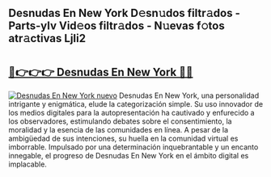 ## Desnudas En New York D𝚎sn𝚞dos filtr𝚊dos - Parts-yIv Vid𝚎os filtr𝚊dos - N𝚞evas f𝚘tos atr𝚊ctivas LjIi2

# <h2><a href="http://mb40yfm.tromn.icu/?c=Desnudas+En+New+York">🔗👉👉👉 Desnudas En New York 🔗🔗</a></h2>

[![Desnudas En New York nuevo](https://i.imgur.com/pEAQMta.gif)](http://mb40yfm.tromn.icu/?c=Desnudas+En+New+York)
Desnudas En New York, una personalidad intrigante y enigmática, elude la categorización simple. Su uso innovador de los medios digitales para la autopresentación ha cautivado y enfurecido a los observadores, estimulando debates sobre el consentimiento, la moralidad y la esencia de las comunidades en línea. A pesar de la ambigüedad de sus intenciones, su huella en la comunidad virtual es imborrable. Impulsado por una determinación inquebrantable y un encanto innegable, el progreso de Desnudas En New York en el ámbito digital es implacable.
